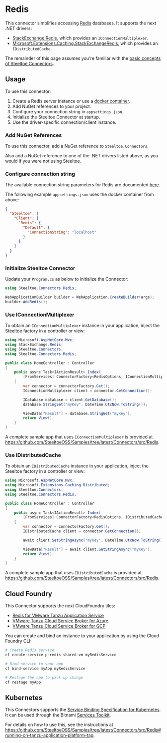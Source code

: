 # Redis

This connector simplifies accessing [Redis](https://redis.io/) databases.
It supports the next .NET drivers:
- [StackExchange.Redis](https://www.nuget.org/packages/StackExchange.Redis), which provides an `IConnectionMultiplexer`.
- [Microsoft.Extensions.Caching.StackExchangeRedis](https://www.nuget.org/packages/Microsoft.Extensions.Caching.StackExchangeRedis), which provides an `IDistributedCache`.

The remainder of this page assumes you're familiar with the [basic concepts of Steeltoe Connectors](./usage.md).

## Usage

To use this connector:

1. Create a Redis server instance or use a [docker container](https://github.com/SteeltoeOSS/Samples/blob/main/CommonTasks.md#redis).
1. Add NuGet references to your project.
1. Configure your connection string in `appsettings.json`.
1. Initialize the Steeltoe Connector at startup.
1. Use the driver-specific connection/client instance.

### Add NuGet References

To use this connector, add a NuGet reference to `Steeltoe.Connectors`.

Also add a NuGet reference to one of the .NET drivers listed above, as you would if you were not using Steeltoe.

### Configure connection string

The available connection string parameters for Redis are documented [here](https://stackexchange.github.io/StackExchange.Redis/Configuration.html).

The following example `appsettings.json` uses the docker container from above:

```json
{
  "Steeltoe": {
    "Client": {
      "Redis": {
        "Default": {
          "ConnectionString": "localhost"
        }
      }
    }
  }
}
```

### Initialize Steeltoe Connector

Update your `Program.cs` as below to initialize the Connector:

```c#
using Steeltoe.Connectors.Redis;

WebApplicationBuilder builder = WebApplication.CreateBuilder(args);
builder.AddRedis();
```

### Use IConnectionMultiplexer

To obtain an `IConnectionMultiplexer` instance in your application, inject the Steeltoe factory in a controller or view:

```csharp
using Microsoft.AspNetCore.Mvc;
using StackExchange.Redis;
using Steeltoe.Connectors;
using Steeltoe.Connectors.Redis;

public class HomeController : Controller
{
    public async Task<IActionResult> Index(
        [FromServices] ConnectorFactory<RedisOptions, IConnectionMultiplexer> connectorFactory)
    {
        var connector = connectorFactory.Get();
        IConnectionMultiplexer client = connector.GetConnection();

        IDatabase database = client.GetDatabase();
        database.StringSet("myKey", DateTime.UtcNow.ToString());

        ViewData["Result"] = database.StringGet("myKey");
        return View();
    }
}
```

A complete sample app that uses `IConnectionMultiplexer` is provided at https://github.com/SteeltoeOSS/Samples/tree/latest/Connectors/src/Redis.

### Use IDistributedCache

To obtain an `IDistributedCache` instance in your application, inject the Steeltoe factory in a controller or view:

```csharp
using Microsoft.AspNetCore.Mvc;
using Microsoft.Extensions.Caching.Distributed;
using Steeltoe.Connectors;
using Steeltoe.Connectors.Redis;

public class HomeController : Controller
{
    public async Task<IActionResult> Index(
        [FromServices] ConnectorFactory<RedisOptions, IDistributedCache> connectorFactory)
    {
        var connector = connectorFactory.Get();
        IDistributedCache client = connector.GetConnection();

        await client.SetStringAsync("myKey", DateTime.UtcNow.ToString());

        ViewData["Result"] = await client.GetStringAsync("myKey");
        return View();
    }
}
```

A complete sample app that uses `IDistributedCache` is provided at https://github.com/SteeltoeOSS/Samples/tree/latest/Connectors/src/Redis.

## Cloud Foundry

This Connector supports the next CloudFoundry tiles:
- [Redis for VMware Tanzu Application Service](https://docs.vmware.com/en/Redis-for-VMware-Tanzu-Application-Service/3.1/redis-tanzu-application-service/GUID-index.html)
- [VMware Tanzu Cloud Service Broker for Azure](https://docs.vmware.com/en/Tanzu-Cloud-Service-Broker-for-Azure/1.4/csb-azure/GUID-index.html)
- [VMware Tanzu Cloud Service Broker for GCP](https://docs.vmware.com/en/Tanzu-Cloud-Service-Broker-for-GCP/1.2/csb-gcp/GUID-index.html)

You can create and bind an instance to your application by using the Cloud Foundry CLI:

```bash
# Create Redis service
cf create-service p-redis shared-vm myRedisService

# Bind service to your app
cf bind-service myApp myRedisService

# Restage the app to pick up change
cf restage myApp
```

## Kubernetes

This Connectors supports the [Service Binding Specification for Kubernetes](https://github.com/servicebinding/spec).
It can be used through the Bitnami [Services Toolkit](https://docs.vmware.com/en/VMware-Tanzu-Application-Platform/1.5/tap/services-toolkit-install-services-toolkit.html).

For details on how to use this, see the instructions at https://github.com/SteeltoeOSS/Samples/tree/latest/Connectors/src/Redis#running-on-tanzu-application-platform-tap.
